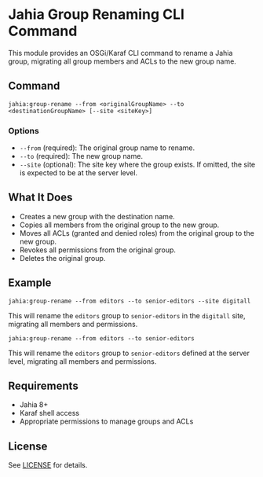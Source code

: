 
# Jahia Group Renaming CLI Command

This module provides an OSGi/Karaf CLI command to rename a Jahia group, migrating all group members and ACLs to the new group name.

## Command

```
jahia:group-rename --from <originalGroupName> --to <destinationGroupName> [--site <siteKey>]
```

### Options

- `--from` (required): The original group name to rename.
- `--to` (required): The new group name.
- `--site` (optional): The site key where the group exists. If omitted, the site is expected to be at the server level.

## What It Does

- Creates a new group with the destination name.
- Copies all members from the original group to the new group.
- Moves all ACLs (granted and denied roles) from the original group to the new group.
- Revokes all permissions from the original group.
- Deletes the original group.

## Example

```
jahia:group-rename --from editors --to senior-editors --site digitall
```

This will rename the `editors` group to `senior-editors` in the `digitall` site, migrating all members and permissions.

```shell
jahia:group-rename --from editors --to senior-editors
```
This will rename the `editors` group to `senior-editors` defined at the server level, migrating all members and permissions.

## Requirements

- Jahia 8+
- Karaf shell access
- Appropriate permissions to manage groups and ACLs

## License

See [LICENSE](./LICENSE) for details.
